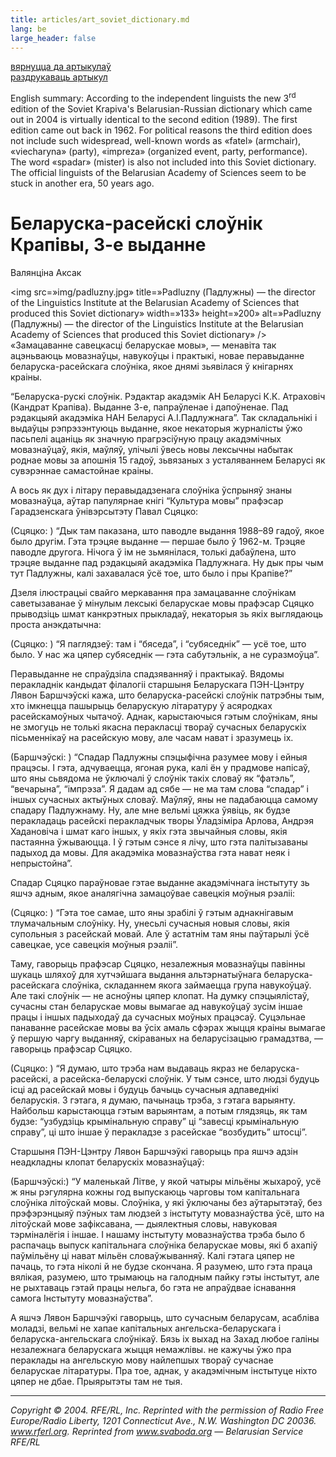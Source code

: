 ```yaml
---
title: articles/art_soviet_dictionary.md 
lang: be
large_header: false
---
```








<a href=»articles_by.html»>вярнуцца да артыкулаў</a><br />
<a href=»#»>раздрукаваць артыкул</a><br />



English summary: According to the independent linguists the new 3<sup>rd</sup> edition of the Soviet Krapiva's Belarusian-Russian dictionary which came out in 2004 is virtually identical to the second edition (1989). The first edition came out back in 1962. For political reasons the third edition does not include such widespread, well-known words as «fatel» (armchair), «viecharyna» (party), «impreza» (organized event, party, performance). The word «spadar» (mister) is also not included into this Soviet dictionary. The official linguists of the Belarusian Academy of Sciences seem to be stuck in another era, 50 years ago.

<h1 id=»беларуска-расейскі-слоўнік-крапівы-3-е-выданне»>Беларуска-расейскі слоўнік Крапівы, 3-е выданне</h1>

Валянціна Аксак


<img src=»img/padluzny.jpg» title=»Padluzny (Падлужны) — the director of the Linguistics Institute at the Belarusian Academy of Sciences that produced this Soviet dictionary» width=»133» height=»200» alt=»Padluzny (Падлужны) — the director of the Linguistics Institute at the Belarusian Academy of Sciences that produced this Soviet dictionary» /> «Замацаванне савецкасці беларускае мовы», — менавіта так ацэньваюць мовазнаўцы, навукоўцы і практыкі, новае перавыданне беларуска-расейскага слоўніка, якое днямі зьявілася ў кнігарнях краіны.


“Беларуска-рускі слоўнік. Рэдактар акадэмік АН Беларусі К.К. Атраховіч (Кандрат Крапіва). Выданне 3-е, папраўленае і дапоўненае. Пад рэдакцыяй акадэміка НАН Беларусі А.І.Падлужнага”. Так складальнікі і выдаўцы рэпрэзэнтуюць выданне, якое некаторыя журналісты ўжо пасьпелі ацаніць як значную прагрэсіўную працу акадэмічных мовазнаўцаў, якія, маўляў, улічылі ўвесь новы лексычны набытак роднае мовы за апошнія 15 гадоў, зьвязаных з усталяваннем Беларусі як сувэрэннае самастойнае краіны.


А вось як дух і літару перавыдадзенага слоўніка ўспрыняў знаны мовазнаўца, аўтар папулярнае кнігі “Культура мовы” прафэсар Гарадзенскага ўнівэрсытэту Павал Сцяцко:


(Сцяцко: ) “Дык там паказана, што паводле выдання 1988–89 гадоў, якое было другім. Гэта трэцяе выданне — першае было ў 1962-м. Трэцяе паводле другога. Нічога ў ім не зьмянілася, толькі дабаўлена, што трэцяе выданне пад рэдакцыяй акадэміка Падлужнага. Ну дык пры чым тут Падлужны, калі захавалася ўсё тое, што было і пры Крапіве?”


Дзеля ілюстрацыі свайго меркавання пра замацаванне слоўнікам саветызаванае ў мінулым лексыкі беларускае мовы прафэсар Сцяцко прыводзіць шмат канкрэтных прыкладаў, некаторыя зь якіх выглядаюць проста анэкдатычна:


(Сцяцко: ) “Я паглядзеў: там і “бяседа”, і “субяседнік” — усё тое, што было. У нас жа цяпер субяседнік — гэта сабутэльнік, а не суразмоўца”.


Перавыданне не  спраўдзіла спадзяванняў і практыкаў. Вядомы перакладнік кандыдат філалогіі старшыня Беларускага ПЭН-Цэнтру Лявон Баршчэўскі кажа, што беларуска-расейскі слоўнік патрэбны тым, хто імкнецца пашырыць беларускую літаратуру ў асяродках расейскамоўных чытачоў. Аднак, карыстаючыся гэтым слоўнікам, яны не  змогуць не  толькі якасна перакласці твораў сучасных беларускіх пісьменнікаў на расейскую мову, але часам нават і зразумець іх.


(Баршчэўскі: ) “Спадар Падлужны спэцыфічна разумее мову і ейныя працэсы. І гэта, адчуваецца, ягоная рука, калі ён у прадмове напісаў, што яны сьвядома не ўключалі ў слоўнік такіх словаў як “фатэль”, “вечарына”, “імпрэза”. Я дадам ад сябе — не ма там слова “спадар” і іншых сучасных актыўных словаў. Маўляў, яны не падабаюцца самому спадару Падлужнаму. Ну, але мне вельмі цяжка ўявіць, як будзе перакладаць расейскі перакладчык творы Ўладзіміра Арлова, Андрэя Хадановіча і шмат каго іншых, у якіх гэта звычайныя словы, якія пастаянна ўжываюцца. І ў гэтым сэнсе я лічу, што гэта палітызаваны падыход да мовы. Для акадэміка мовазнаўства гэта нават неяк і непрыстойна”.


Спадар Сцяцко параўновае гэтае выданне акадэмічнага інстытуту зь яшчэ адным, якое аналягічна замацоўвае савецкія моўныя рэаліі:


(Сцяцко: ) “Гэта тое самае, што яны зрабілі ў гэтым аднакнігавым тлумачальным слоўніку. Ну, унесьлі сучасныя новыя словы, якія супольныя з расейскай мовай. Але ў астатнім там яны паўтарылі ўсё савецкае, усе савецкія моўныя рэаліі”.


Таму, гаворыць прафэсар Сцяцко, незалежныя мовазнаўцы павінны шукаць шляхоў для хутчэйшага выдання альтэрнатыўнага беларуска-расейскага слоўніка, складаннем якога займаецца група навукоўцаў. Але такі слоўнік — не асноўны цяпер клопат. На думку спэцыялістаў, сучасны стан беларускае мовы вымагае ад навукоўцаў зусім іншае працы і іншых падыходаў да сучасных моўных працэсаў. Суцэльнае панаванне расейскае мовы ва ўсіх амаль сфэрах жыцця краіны вымагае ў першую чаргу выданняў, скіраваных на беларусізацыю грамадзтва, — гаворыць прафэсар Сцяцко.


(Сцяцко: ) “Я думаю, што трэба нам выдаваць якраз не беларуска-расейскі, а расейска-беларускі слоўнік. У тым сэнсе, што людзі будуць ісці ад расейскай мовы і будуць бачыць сучасныя адпаведнікі беларускія. З гэтага, я думаю, пачынаць трэба, з гэтага варыянту. Найбольш карыстаюцца гэтым варыянтам, а потым глядзяць, як там будзе: “узбудзіць крымінальную справу” ці “завесці крымінальную справу”, ці што іншае ў перакладзе з расейскае “возбудить” штосці”.


Старшыня ПЭН-Цэнтру Лявон Баршчэўкі гаворыць пра яшчэ адзін неадкладны клопат беларускіх мовазнаўцаў:


(Баршчэўскі:) “У маленькай Літве, у якой чатыры мільёны жыхароў, усё ж яны рэгулярна кожны год выпускаюць чарговы том капітальнага слоўніка літоўскай мовы. Слоўніка, у які ўключаны без аўтарытэтаў, без прэфэрэнцыяў пэўных там людзей з інстытуту мовазнаўства ўсё, што на літоўскай мове зафіксавана, — дыялектныя словы, навуковая тэрміналёгія і іншае. І нашаму інстытуту мовазнаўства трэба было б распачаць выпуск капітальнага слоўніка беларускае мовы, які б ахапіў паўмільёну ці нават мільён словаўжыванняў. Калі гэтага цяпер не пачаць, то гэта ніколі й не  будзе скончана. Я разумею, што гэта праца вялікая, разумею, што трымаюць на галодным пайку гэты інстытут, але не рыхтаваць гэтай працы нельга, бо гэта не апраўдвае існавання самога Інстытуту мовазнаўства”.


А яшчэ Лявон Баршчэўкі гаворыць, што сучасным беларусам, асабліва моладзі, вельмі не хапае капітальных ангельска-беларускага і беларуска-ангельскага слоўнікаў. Бязь іх выхад на Захад любое галіны незалежнага беларускага жыцця немажлівы. не  кажучы ўжо пра пераклады на ангельскую мову найлепшых твораў сучаснае беларускае літаратуры. Пра тое, аднак, у акадэмічным інстытуце ніхто цяпер не  дбае. Прыярытэты там не  тыя.

<hr />

 *Copyright © 2004. RFE/RL, Inc. Reprinted with the permission of Radio Free Europe/Radio Liberty, 1201 Connecticut Ave., N.W. Washington DC 20036. www.rferl.org. Reprinted from www.svaboda.org — Belarusian Service RFE/RL* 


